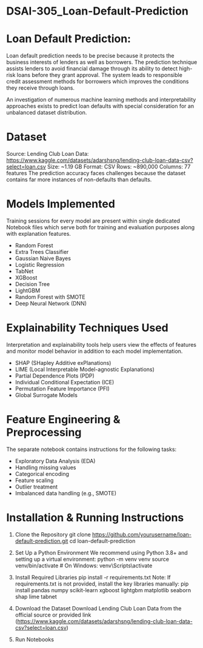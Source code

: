 # DSAI-305_Loan-Default-Prediction

# Loan Default Prediction:
Loan default prediction needs to be precise because it protects the business interests of lenders as well as borrowers. The prediction technique assists lenders to avoid financial damage through its ability to detect high-risk loans before they grant approval. The system leads to responsible credit assessment methods for borrowers which improves the conditions they receive through loans.

An investigation of numerous machine learning methods and interpretability approaches exists to predict loan defaults with special consideration for an unbalanced dataset distribution.

# Dataset
Source: Lending Club Loan Data: https://www.kaggle.com/datasets/adarshsng/lending-club-loan-data-csv?select=loan.csv
Size: ~1.19 GB
Format: CSV
Rows: ~890,000
Columns: 77 features
The prediction accuracy faces challenges because the dataset contains far more instances of non-defaults than defaults.

# Models Implemented
Training sessions for every model are present within single dedicated Notebook files which serve both for training and evaluation purposes along with explanation features.

- Random Forest
- Extra Trees Classifier
- Gaussian Naive Bayes
- Logistic Regression
- TabNet
- XGBoost
- Decision Tree
- LightGBM
- Random Forest with SMOTE 
- Deep Neural Network (DNN)

# Explainability Techniques Used
Interpretation and explainability tools help users view the effects of features and monitor model behavior in addition to each model implementation.

- SHAP (SHapley Additive exPlanations)
- LIME (Local Interpretable Model-agnostic Explanations)
- Partial Dependence Plots (PDP)
- Individual Conditional Expectation (ICE)
- Permutation Feature Importance (PFI)
- Global Surrogate Models

# Feature Engineering & Preprocessing
The separate notebook contains instructions for the following tasks:

- Exploratory Data Analysis (EDA)
- Handling missing values
- Categorical encoding
- Feature scaling
- Outlier treatment
- Imbalanced data handling (e.g., SMOTE)


# Installation & Running Instructions
1. Clone the Repository
git clone https://github.com/yourusername/loan-default-prediction.git
cd loan-default-prediction

2. Set Up a Python Environment
We recommend using Python 3.8+ and setting up a virtual environment:
python -m venv venv
source venv/bin/activate  # On Windows: venv\Scripts\activate

3. Install Required Libraries
pip install -r requirements.txt
Note: If requirements.txt is not provided, install the key libraries manually:
pip install pandas numpy scikit-learn xgboost lightgbm matplotlib seaborn shap lime tabnet

4. Download the Dataset
Download Lending Club Loan Data from the official source or provided link (https://www.kaggle.com/datasets/adarshsng/lending-club-loan-data-csv?select=loan.csv)

5. Run Notebooks
